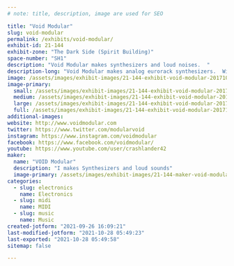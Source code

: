 ```yaml
---
# note: title, description, image are used for SEO

title: "Void Modular"
slug: void-modular
permalink: /exhibits/void-modular/
exhibit-id: 21-144
exhibit-zone: "The Dark Side (Spirit Building)"
space-number: "SH1"
description: "Void Modular makes synthesizers and loud noises.  "
description-long: "Void Modular makes analog eurorack synthesizers.  Wires, lights, and loud startling noises."
image: /assets/images/exhibit-images/21-144-exhibit-void-modular-20171022-091403-large.jpg
image-primary: 
  small: /assets/images/exhibit-images/21-144-exhibit-void-modular-20171022-091403-small.jpg
  medium: /assets/images/exhibit-images/21-144-exhibit-void-modular-20171022-091403-medium.jpg
  large: /assets/images/exhibit-images/21-144-exhibit-void-modular-20171022-091403-large.jpg
  full: /assets/images/exhibit-images/21-144-exhibit-void-modular-20171022-091403-full.jpg
additional-images: 
website: http://www.voidmodular.com
twitter: https://www.twitter.com/modularvoid
instagram: https://www.instagram.com/voidmodular
facebook: https://www.facebook.com/voidmodular/
youtube: https://www.youtube.com/user/crashlander42
maker: 
  name: "VOID Modular"
  description: "I makes Synthesizers and loud sounds"
  image-primary: /assets/images/exhibit-images/21-144-maker-void-modular-skullsilk2-medium.png
categories: 
  - slug: electronics
    name: Electronics
  - slug: midi
    name: MIDI
  - slug: music
    name: Music
created-jotform: "2021-09-26 16:09:21"
last-modified-jotform: "2021-10-28 05:49:23"
last-exported: "2021-10-28 05:49:58"
sitemap: false

---
```

